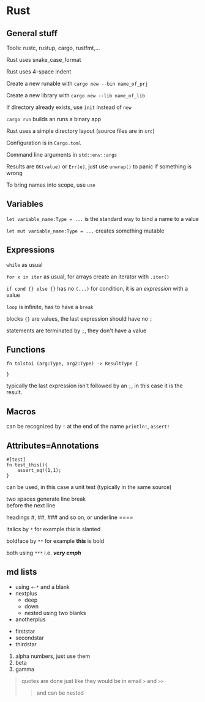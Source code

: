 # Rust

## General stuff

Tools: rustc, rustup, cargo, rustfmt,...

Rust uses snake_case_format

Rust uses 4-space indent

Create a new runable with `cargo new --bin name_of_prj`

Create a new library with `cargo new --lib name_of_lib`

If directory already exists, use `init` instead of `new`

`cargo run` builds an runs a binary app

Rust uses a simple directory layout (source files are in `src`)

Configuration is in `Cargo.toml`

Command line arguments in `std::env::args`

Results are `OK(value)` or `Err(e)`, just use `unwrap()` to panic if something is wrong

To bring names into scope, use `use`

## Variables

`let variable_name:Type = ...` is the standard way to bind a name to a value

`let mut variable_name:Type = ...` creates something mutable

## Expressions

`while` as usual

`for x in iter` as usual, for arrays create an iterator with `.iter()`

`if cond {} else {}` has no `(...)` for condition, it is an *expression* with a value

`loop` is infinite, has to have a `break`

blocks `{}` are values, the last expression should have no `;`

statements are terminated by `;`, they don't have a value

## Functions

```
fn tolstoi (arg:Type, arg2:Type) -> ResultType {

}
```
typically the last expression isn't followed by an `;`, in this case it is the result.


## Macros

can be recognized by `!` at the end of the name `println!`, `assert!`

## Attributes=Annotations
```
#[test] 
fn test_this(){
    assert_eq!(1,1);
}
```
can be used, in this case a unit test (typically in the same source)



two spaces generate line break  
before the next line

headings #, ##, ### and so on, or underline ====

italics by `*` for example *this* is slanted

boldface by `**` for example **this** is bold

both using `***` i.e. ***very emph***

## md lists

+ using `+-*` and a blank
+ nextplus
  - deep
  - down
  - nested using two blanks
+ anotherplus

* firststar
* secondstar
* thirdstar

1. alpha numbers, just use them
1. beta
1. gamma

>quotes are done just like
>they would be in email `>` and `>>`
>>and can be nested
>>
